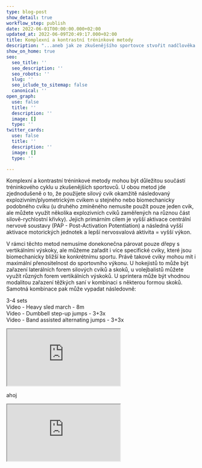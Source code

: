```yaml
---
type: blog-post
show_detail: true
workflow_step: publish
date: 2022-06-01T00:00:00.000+02:00
updated_at: 2022-06-09T20:49:17.000+02:00
title: Komplexní a kontrastní tréninkové metody
description: "...aneb jak ze zkušenějšího sportovce stvořit nadčlověka."
show_on_home: true
seo:
  seo_title: ''
  seo_description: ''
  seo_robots: ''
  slug: ''
  seo_iclude_to_sitemap: false
  canonical: ''
open_graph:
  use: false
  title: ''
  description: ''
  image: []
  type: ''
twitter_cards:
  use: false
  title: ''
  description: ''
  image: []
  type: ''

---
```

Komplexní a kontrastní tréninkové metody mohou být důležitou součástí tréninkového cyklu u zkušenějších sportovců. U obou metod jde zjednodušeně o to, že použijete silový cvik okamžitě následovaný explozivním/plyometrickým cvikem u stejného nebo biomechanicky podobného cviku (u druhého zmíněného nemusíte použít pouze jeden cvik, ale můžete využít několika explozivních cviků zaměřených na různou část silově-rychlostní křivky). Jejich primárním cílem je vyšší aktivace centrální nervové soustavy (PAP - Post-Activation Potentiation) a následná vyšší aktivace motorických jednotek a lepší nervosvalová aktivita = vyšší výkon.

V rámci těchto metod nemusíme donekonečna párovat pouze dřepy s vertikálními výskoky, ale můžeme zařadit i více specifické cviky, které jsou biomechanicky bližší ke konkrétnímu sportu. Právě takové cviky mohou mít i maximální přenositelnost do sportovního výkonu. U hokejistů to může být zařazení laterálních forem silových cviků a skoků, u volejbalistů můžete využít různých forem vertikálních výskoků. U sprintera může být vhodnou modalitou zařazení těžkých saní v kombinaci s některou formou skoků. Samotná kombinace pak může vypadat následovně:

3-4 sets  
Video  - Heavy sled march - 8m  
Video  - Dumbbell step-up jumps - 3+3x  
Video  - Band assisted alternating jumps - 3+3x

<div class="embed-responsive embed-responsive-16by9"><iframe class="embed-responsive-item" src="https://www.youtube.com/embed/qrOOn0HY6E0" allowfullscreen></iframe></div>

ahoj

<div class="embed-responsive embed-responsive-16by9"><iframe class="embed-responsive-item" src="https://www.youtube.com/embed/AFA57YJlUbA" allowfullscreen></iframe></div>